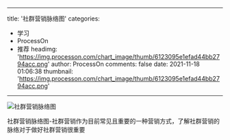 
---
title: '社群营销脉络图'
categories: 
 - 学习
 - ProcessOn
 - 推荐
headimg: 'https://img.processon.com/chart_image/thumb/6123095e1efad44bb2794acc.png'
author: ProcessOn
comments: false
date: 2021-11-18 01:06:38
thumbnail: 'https://img.processon.com/chart_image/thumb/6123095e1efad44bb2794acc.png'
---

<div>   
<img class="thumb" alt="社群营销脉络图" src="https://img.processon.com/chart_image/thumb/6123095e1efad44bb2794acc.png" referrerpolicy="no-referrer">
<p>社群营销脉络图-社群营销作为目前常见且重要的一种营销方式，了解社群营销的脉络对于做好社群营销很重要</p>  
</div>
            